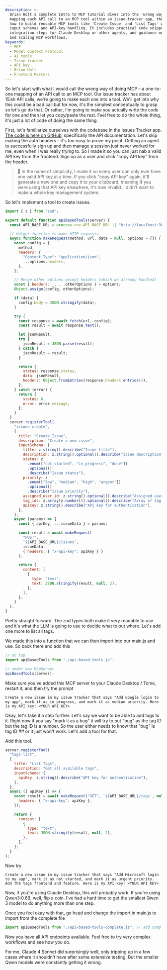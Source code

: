 ```yaml
---
description: >-
  Brian Holt's Complete Intro to MCP tutorial dives into the 'wrong way' of
  mapping each API call to an MCP tool within an issue-tracker app, then shows
  how to build reusable MCP tools like 'Create Issue' and 'List Tags' with clear
  input schemas and API-key handling. It includes practical code snippets,
  integration steps for Claude Desktop or other agents, and guidance on testing
  and scaling MCP workflows.
keywords:
  - MCP
  - Model Context Protocol
  - AI tools
  - Issue tracker
  - API key
  - Brian Holt
  - Frontend Masters
---
```


So let's start with what I would call the wrong way of doing MCP – a one-to-one mapping of an API call to an MCP tool. Our issue tracker has about 15ish API calls, we're going to make each one into a tool. We'll get into why this could be a bad call but for now, it's the simplest conceptually to grasp so let's go do that. Or rather, I'm going to make you actually write the code for one and then let you copy/paste the rest. Feel free to do the whole thing, it's just a lot of code of doing the same thing.

First, let's familiarize ourselves with the codebase in the Issues Tracker app. [The code is here on GitHub][issues], specifically the API documentation. Let's skip making the auth headers - it's too easy to prove my point. Getting an agent to successfully sign up and then manage a session just never worked for me, even when I was really trying to. So I made it so you can just nab a valid API key from the frontend. Sign up as a user and click "copy API key" from the header.

> 🚨 In the name of simplicity, I made it so every user can only ever have one valid API key at a time. If you click "copy API key" again, it'll generate a new one and copy it to your clipboard, meaning if you were using that API key elsewhere, it's now invalid. I didn't want to make a whole key management system.

So let's implement a tool to create issues.

```javascript
import { z } from "zod";

export default function apiBasedTools(server) {
  const API_BASE_URL = process.env.API_BASE_URL || "http://localhost:3000/api";

  // Helper function to make HTTP requests
  async function makeRequest(method, url, data = null, options = {}) {
    const config = {
      method,
      headers: {
        "Content-Type": "application/json",
        ...options.headers,
      },
    };

    // Merge other options except headers (which we already handled)
    const { headers: _, ...otherOptions } = options;
    Object.assign(config, otherOptions);

    if (data) {
      config.body = JSON.stringify(data);
    }

    try {
      const response = await fetch(url, config);
      const result = await response.text();

      let jsonResult;
      try {
        jsonResult = JSON.parse(result);
      } catch {
        jsonResult = result;
      }

      return {
        status: response.status,
        data: jsonResult,
        headers: Object.fromEntries(response.headers.entries()),
      };
    } catch (error) {
      return {
        status: 0,
        error: error.message,
      };
    }
  }
  server.registerTool(
    "issues-create",
    {
      title: "Create Issue",
      description: "Create a new issue",
      inputSchema: {
        title: z.string().describe("Issue title"),
        description: z.string().optional().describe("Issue description"),
        status: z
          .enum(["not_started", "in_progress", "done"])
          .optional()
          .describe("Issue status"),
        priority: z
          .enum(["low", "medium", "high", "urgent"])
          .optional()
          .describe("Issue priority"),
        assigned_user_id: z.string().optional().describe("Assigned user ID"),
        tag_ids: z.array(z.number()).optional().describe("Array of tag IDs"),
        apiKey: z.string().describe("API key for authentication"),
      },
    },
    async (params) => {
      const { apiKey, ...issueData } = params;

      const result = await makeRequest(
        "POST",
        `${API_BASE_URL}/issues`,
        issueData,
        { headers: { "x-api-key": apiKey } }
      );

      return {
        content: [
          {
            type: "text",
            text: JSON.stringify(result, null, 2),
          },
        ],
      };
    }
  );
}
```

Pretty straight forward. The zod types both make it very readable to use and it's what the LLM is going to use to decide what to put where. Let's add one more to list all tags.

We made this into a function that we can then import into our main.js and use. So back there and add this

```javascript
// at top
import apiBasedTools from "./api-based-tools.js";

// under new McpServer
apiBasedTools(server);
```

Make sure you've added this MCP server to your Claude Desktop / Tome, restart it, and then try the prompt

```
Create a new issue in my issue tracker that says "Add Google login to my app", mark it as in progress, and mark it as medium priority. Here is my API key: <YOUR API KEY>
```

Okay, let's take it a step further. Let's say we want to be able to add tags to it. Right now if you say "mark it as a bug" it will try to put "bug" as the tag ID but the tag ID is a number. So the user either needs to know that "bug" is tag ID ## or it just won't work. Let's add a tool for that.

Add this tool.

```javascript
server.registerTool(
  "tags-list",
  {
    title: "List Tags",
    description: "Get all available tags",
    inputSchema: {
      apiKey: z.string().describe("API key for authentication"),
    },
  },
  async ({ apiKey }) => {
    const result = await makeRequest("GET", `${API_BASE_URL}/tags`, null, {
      headers: { "x-api-key": apiKey },
    });

    return {
      content: [
        {
          type: "text",
          text: JSON.stringify(result, null, 2),
        },
      ],
    };
  }
);
```

Now try

```
Create a new issue in my issue tracker that says "Add Microsoft login to my app", mark it as not started, and mark it as urgent priority. Add the tags frontend and feature. Here is my API key: <YOUR API KEY>
```

Now, if you're using Claude Desktop, this will probably work. If you're using Qwen3:0.6B, well, flip a coin. I've had a hard time to get the smallest Qwen 3 model to do anything more than one step.

Once you feel okay with that, go head and change the import in main.js to import from the complete file

```javascript
import apiBasedTools from "./api-based-tools-complete.js"; // add complete at the end
```

Now you have all API endpoints available. Feel free to try very complex workflows and see how you do.

For me, Claude 4 Sonnet did surprisingly well, only tripping up in a few cases where it shouldn't have after some extensive testing. But the smaller Qwen models were constantly getting it wrong.

[issues]: https://github.com/btholt/mcp-issue-tracker?tab=readme-ov-file#api-documentation
